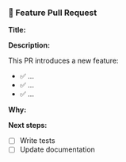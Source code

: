 ### 🚀 Feature Pull Request

**Title:**
<!-- e.g. feat: add user registration endpoint -->

**Description:**

This PR introduces a new feature:

- ✅ ...
- ✅ ...
- ✅ ...

**Why:**

<!-- Describe the value or problem solved -->

**Next steps:**

- [ ] Write tests
- [ ] Update documentation
